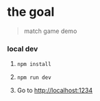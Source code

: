 # the goal
> match game demo

### local dev

1. `npm install`

1. `npm run dev`

1. Go to [http://localhost:1234](http://localhost:1234)